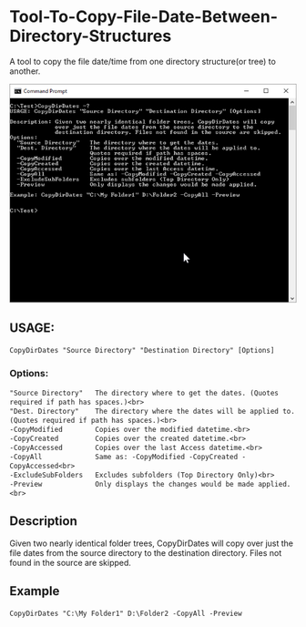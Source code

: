 # Tool-To-Copy-File-Date-Between-Directory-Structures
A tool to copy the file date/time from one directory structure(or tree) to another.

![Demo 1](https://github.com/SunsetQuest/Tool-To-Copy-File-Date-Between-Directory-Structures/blob/master/Info/CopyDirDatesDemo2.gif "Demo 1")

## USAGE: 
    CopyDirDates "Source Directory" "Destination Directory" [Options]

### Options:<br>
    "Source Directory"   The directory where to get the dates. (Quotes required if path has spaces.)<br>
    "Dest. Directory"    The directory where the dates will be applied to. (Quotes required if path has spaces.)<br>
    -CopyModified        Copies over the modified datetime.<br>
    -CopyCreated         Copies over the created datetime.<br>
    -CopyAccessed        Copies over the last Access datetime.<br>
    -CopyAll             Same as: -CopyModified -CopyCreated -CopyAccessed<br>
    -ExcludeSubFolders   Excludes subfolders (Top Directory Only)<br>
    -Preview             Only displays the changes would be made applied.<br>

## Description 
Given two nearly identical folder trees, CopyDirDates will copy over just the file dates from the source directory to the destination directory. Files not found in the source are skipped.


## Example 
    CopyDirDates "C:\My Folder1" D:\Folder2 -CopyAll -Preview


